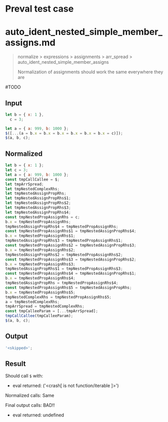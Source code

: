 # Preval test case

# auto_ident_nested_simple_member_assigns.md

> normalize > expressions > assignments > arr_spread > auto_ident_nested_simple_member_assigns
>
> Normalization of assignments should work the same everywhere they are

#TODO

## Input

`````js filename=intro
let b = { x: 1 },
  c = 3;

let a = { a: 999, b: 1000 };
$([...(a = b.x = b.x = b.x = b.x = b.x = b.x = c)]);
$(a, b, c);
`````

## Normalized

`````js filename=intro
let b = { x: 1 };
let c = 3;
let a = { a: 999, b: 1000 };
const tmpCallCallee = $;
let tmpArrSpread;
let tmpNestedComplexRhs;
let tmpNestedAssignPropRhs;
let tmpNestedAssignPropRhs$1;
let tmpNestedAssignPropRhs$2;
let tmpNestedAssignPropRhs$3;
let tmpNestedAssignPropRhs$4;
const tmpNestedPropAssignRhs = c;
b.x = tmpNestedPropAssignRhs;
tmpNestedAssignPropRhs$4 = tmpNestedPropAssignRhs;
const tmpNestedPropAssignRhs$1 = tmpNestedAssignPropRhs$4;
b.x = tmpNestedPropAssignRhs$1;
tmpNestedAssignPropRhs$3 = tmpNestedPropAssignRhs$1;
const tmpNestedPropAssignRhs$2 = tmpNestedAssignPropRhs$3;
b.x = tmpNestedPropAssignRhs$2;
tmpNestedAssignPropRhs$2 = tmpNestedPropAssignRhs$2;
const tmpNestedPropAssignRhs$3 = tmpNestedAssignPropRhs$2;
b.x = tmpNestedPropAssignRhs$3;
tmpNestedAssignPropRhs$1 = tmpNestedPropAssignRhs$3;
const tmpNestedPropAssignRhs$4 = tmpNestedAssignPropRhs$1;
b.x = tmpNestedPropAssignRhs$4;
tmpNestedAssignPropRhs = tmpNestedPropAssignRhs$4;
const tmpNestedPropAssignRhs$5 = tmpNestedAssignPropRhs;
b.x = tmpNestedPropAssignRhs$5;
tmpNestedComplexRhs = tmpNestedPropAssignRhs$5;
a = tmpNestedComplexRhs;
tmpArrSpread = tmpNestedComplexRhs;
const tmpCalleeParam = [...tmpArrSpread];
tmpCallCallee(tmpCalleeParam);
$(a, b, c);
`````

## Output

`````js filename=intro
'<skipped>';
`````

## Result

Should call `$` with:
 - eval returned: ('<crash[ <ref> is not function/iterable ]>')

Normalized calls: Same

Final output calls: BAD!!
 - eval returned: undefined

